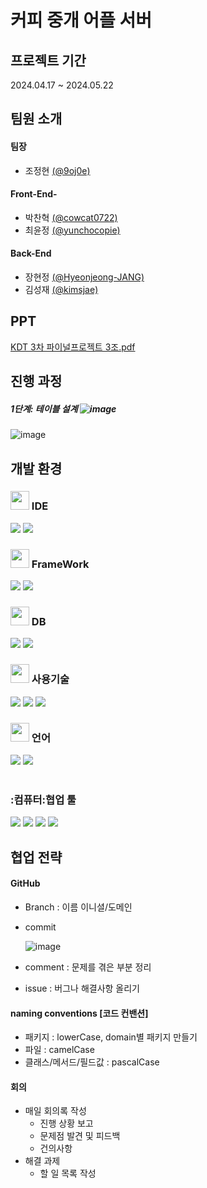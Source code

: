 # 커피 중개 어플 서버

## 프로젝트 기간
2024.04.17 ~ 2024.05.22
## 팀원 소개
#### 팀장
- 조정현 [(@9oj0e)](https://github.com/9oj0e)
#### Front-End-
- 박찬혁 [(@cowcat0722)](https://github.com/cowcat0722)
- 최윤정 [(@yunchocopie)](https://github.com/yunchocopie)
#### Back-End
- 장현정 [(@Hyeonjeong-JANG)](https://github.com/Hyeonjeong-JANG)
- 김성재 [(@kimsjae)](https://github.com/kimsjae)

## PPT
[KDT 3차 파이널프로젝트 3조.pdf](https://github.com/9oj0e/pathorder_server/files/15397619/KDT.3.3._.pdf)


## 진행 과정
##### 1단계: 테이블 설계 ![image](https://github.com/9oj0e/pathorder_server/assets/153582301/eb2ea70d-66fe-44b7-8228-a8edf64fde18)

![image](https://github.com/9oj0e/pathorder_server/assets/153582301/2c0df725-0c5a-4ff1-a484-7fe1888b32b6)




## 개발 환경
<span>
 <h3><img src="https://raw.githubusercontent.com/Tarikul-Islam-Anik/Animated-Fluent-Emojis/master/Emojis/Hand%20gestures/Eyes.png" width=30" /> IDE</h3>
 <img src="https://img.shields.io/badge/IntelliJ_IDEA-000000.svg?style=for-the-badge&logo=intellij-idea&logoColor=white"/>
<img src="https://img.shields.io/badge/Visual_Studio_Code-0078D4?style=for-the-badge&logo=visual%20studio%20code&logoColor=white"/>
  <h3><img src="https://raw.githubusercontent.com/Tarikul-Islam-Anik/Animated-Fluent-Emojis/master/Emojis/Hand%20gestures/Eyes.png" width=30" /> FrameWork</h3>
 <img src="https://img.shields.io/badge/Springboot-6DB33F?style=for-the-badge&logo=springboot&logoColor=white"/>
 <img src="https://img.shields.io/badge/BootStrap-8A2BE2?style=for-the-badge&logo=BootStrap&logoColor=white"/>
  <h3><img src="https://raw.githubusercontent.com/Tarikul-Islam-Anik/Animated-Fluent-Emojis/master/Emojis/Hand%20gestures/Eyes.png" width=30" /> DB</h3>
   <img src="https://img.shields.io/badge/H2-FFA500?style=for-the-badge&logo=H2&logoColor=white"/>
   <img src="https://img.shields.io/badge/MySQL-005C84?style=for-the-badge&logo=mysql&logoColor=white"/>
  <h3><img src="https://raw.githubusercontent.com/Tarikul-Islam-Anik/Animated-Fluent-Emojis/master/Emojis/Hand%20gestures/Eyes.png" width=30" /> 사용기술</h3>
  <img src="https://img.shields.io/badge/HTML5-E34F26?style=for-the-badge&logo=html5&logoColor=white"/>
<img src="https://img.shields.io/badge/CSS3-1572B6?style=for-the-badge&logo=css3&logoColor=white"/>
<img src="https://img.shields.io/badge/mustache-F7DF1E?style=for-the-badge&logo=Mustache&logoColor=white"/>
  <h3><img src="https://raw.githubusercontent.com/Tarikul-Islam-Anik/Animated-Fluent-Emojis/master/Emojis/Hand%20gestures/Eyes.png" width=30" /> 언어</h3>
  <img src="https://img.shields.io/badge/Java-ED8B00?style=for-the-badge&logo=openjdk&logoColor=white"/>
  <img src="https://img.shields.io/badge/JavaScript-F7DF1E?style=for-the-badge&logo=JavaScript&logoColor=white"/>
 </span>
 <br>
  <br>
  <span>
 <h3>:컴퓨터:협업 툴</h3>
<img src="https://img.shields.io/badge/github-181717?style=for-the-badge&logo=github&logoColor=white"> <img src="https://img.shields.io/badge/git-F05032?style=for-the-badge&logo=git&logoColor=white"> <img src="https://img.shields.io/badge/Notioin-000000?style=for-the-badge&logo=notion&logoColor=white"> <img src="https://img.shields.io/badge/Slack-4A154B?style=for-the-badge&logo=slack&logoColor=white">
</span>
<br>

## 협업 전략
#### GitHub
- Branch : 이름 이니셜/도메인
- commit
  
   ![image](https://github.com/9oj0e/pathorder_server/assets/153582301/fba64a80-51bc-47ff-942a-6bf45b65ee33)
- comment : 문제를 겪은 부분 정리
- issue : 버그나 해결사항 올리기
#### naming conventions [코드 컨밴션]
- 패키지 : lowerCase, domain별 패키지 만들기
- 파일 : camelCase
- 클래스/메서드/필드값 : pascalCase
#### 회의
- 매일 회의록 작성
  - 진행 상황 보고
  - 문제점 발견 및 피드백
  - 건의사항
- 해결 과제
  - 할 일 목록 작성
